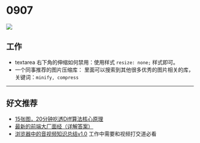 
# 0907

![](http://h2.ioliu.cn/bing/LittleBirds_ZH-CN3637653515_1920x1080.jpg)

## 工作

- textarea 右下角的伸缩如何禁用：使用样式 `resize: none;` 样式即可。
- 一个同事推荐的图片压缩库：[](https://openbase.com/js/imagemin/documentation) 里面可以搜索到其他很多优秀的图片相关的库，关键词：`minify, compress`


---

## 好文推荐

- [15张图，20分钟吃透Diff算法核心原理](https://juejin.cn/post/6994959998283907102?share_token=0fc11095-122f-456a-8f39-5cfcc8009ad3)
- [最新的前端大厂面经（详解答案）](https://juejin.cn/post/7004638318843412493?share_token=bb54be89-a273-4710-8315-1433fe37b1d0)
- [浏览器中的音视频知识总结v1.0](https://juejin.cn/post/7002288264413446157) 工作中需要和视频打交道必看

